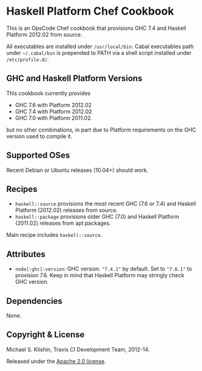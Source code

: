 # Haskell Platform Chef Cookbook

This is an OpsCode Chef cookbook that provisions GHC 7.4 and Haskell Platform 2012.02
from source.

All executables are installed under `/usr/local/bin`. Cabal executables path under `~/.cabal/bin`
is prepended to PATH via a shell script installed under `/etc/profile.d/`.


## GHC and Haskell Platform Versions

This cookbook currently provides

 * GHC 7.6 with Platform 2012.02
 * GHC 7.4 with Platform 2012.02
 * GHC 7.0 with Platform 2011.02.

but no other combinations, in part due to Platform requirements on the GHC version used to
compile it.


## Supported OSes

Recent Debian or Ubuntu releases (10.04+) should work.


## Recipes

 * `haskell::source` provisions the most recent GHC (7.6 or 7.4) and Haskell Platform (2012.02) releases from source.
 * `haskell::package` provisions older GHC (7.0) and Haskell Platform (2011.02) releases from apt packages.

Main recipe includes `haskell::source`.


## Attributes

* `node[:ghc]:version`: GHC version. `"7.4.1"` by default. Set to `"7.6.1"` to provision 7.6. Keep in mind that Haskell Platform may stringly check GHC version.


## Dependencies

None.


## Copyright & License

Michael S. Klishin, Travis CI Development Team, 2012-14.

Released under the [Apache 2.0 license](http://www.apache.org/licenses/LICENSE-2.0.html).
